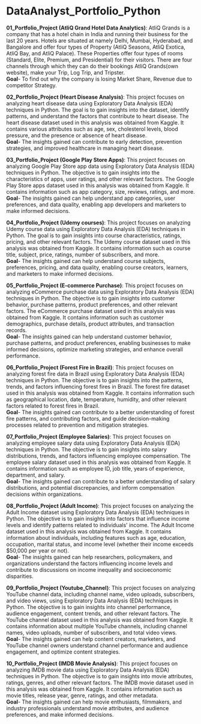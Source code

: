 # DataAnalyst_Portfolio_Python
**01_Portfolio_Project (AtliQ Grand Hotel Data Analytics)**: AtliQ Grands is a company that has a hotel chain in India and running their business for the last 20 years. Hotels are situated at namely Delhi, Mumbai, Hyderabad, and Bangalore and offer four types of Property (AtliQ Seasons, AtliQ Exotica, AtliQ Bay, and AtliQ Palace). These Properties offer four types of rooms (Standard, Elite, Premium, and Presidential) for their visitors. There are four channels through which they can do their bookings AtliQ Grands(own website), make your Trip, Log Trip, and Tripster.<br>
**Goal**- To find out why the company is losing Market Share, Revenue due to competitor Strategy.

**02_Portfolio_Project (Heart Disease Analysis)**: This project focuses on analyzing heart disease data using Exploratory Data Analysis (EDA) techniques in Python. The goal is to gain insights into the dataset, identify patterns, and understand the factors that contribute to heart disease. The heart disease dataset used in this analysis was obtained from Kaggle. It contains various attributes such as age, sex, cholesterol levels, blood pressure, and the presence or absence of heart disease.<br>
**Goal**- The insights gained can contribute to early detection, prevention strategies, and improved healthcare in managing heart disease.

**03_Portfolio_Project (Google Play Store Apps)**: This project focuses on analyzing Google Play Store app data using Exploratory Data Analysis (EDA) techniques in Python. The objective is to gain insights into the characteristics of apps, user ratings, and other relevant factors. The Google Play Store apps dataset used in this analysis was obtained from Kaggle. It contains information such as app category, size, reviews, ratings, and more.<br>
**Goal**- The insights gained can help understand app categories, user preferences, and data quality, enabling app developers and marketers to make informed decisions.

**04_Portfolio_Project (Udemy courses)**: This project focuses on analyzing Udemy course data using Exploratory Data Analysis (EDA) techniques in Python. The goal is to gain insights into course characteristics, ratings, pricing, and other relevant factors. The Udemy course dataset used in this analysis was obtained from Kaggle. It contains information such as course title, subject, price, ratings, number of subscribers, and more. <br>
**Goal**- The insights gained can help understand course subjects, preferences, pricing, and data quality, enabling course creators, learners, and marketers to make informed decisions.

**05_Portfolio_Project (E-commerce Purchase)**: This project focuses on analyzing eCommerce purchase data using Exploratory Data Analysis (EDA) techniques in Python. The objective is to gain insights into customer behavior, purchase patterns, product preferences, and other relevant factors. The eCommerce purchase dataset used in this analysis was obtained from Kaggle. It contains information such as customer demographics, purchase details, product attributes, and transaction records. <br>
**Goal**- The insights gained can help understand customer behavior, purchase patterns, and product preferences, enabling businesses to make informed decisions, optimize marketing strategies, and enhance overall performance.

**06_Portfolio_Project (Forest Fire in Brazil)**: This project focuses on analyzing forest fire data in Brazil using Exploratory Data Analysis (EDA) techniques in Python. The objective is to gain insights into the patterns, trends, and factors influencing forest fires in Brazil. The forest fire dataset used in this analysis was obtained from Kaggle. It contains information such as geographical location, date, temperature, humidity, and other relevant factors related to forest fires in Brazil.<br>
**Goal**- The insights gained can contribute to a better understanding of forest fire patterns, and contributing factors, and guide decision-making processes related to prevention and mitigation strategies.

**07_Portfolio_Project (Employee Salaries)**: This project focuses on analyzing employee salary data using Exploratory Data Analysis (EDA) techniques in Python. The objective is to gain insights into salary distributions, trends, and factors influencing employee compensation. The employee salary dataset used in this analysis was obtained from Kaggle. It contains information such as employee ID, job title, years of experience, department, and salary. <br>
**Goal**- The insights gained can contribute to a better understanding of salary distributions, and potential discrepancies, and inform compensation decisions within organizations.

**08_Portfolio_Project (Adult Income)**: This project focuses on analyzing the Adult Income dataset using Exploratory Data Analysis (EDA) techniques in Python. The objective is to gain insights into factors that influence income levels and identify patterns related to individuals' income. The Adult Income dataset used in this analysis was obtained from Kaggle. It contains information about individuals, including features such as age, education, occupation, marital status, and income level (whether their income exceeds $50,000 per year or not). <br>
**Goal**- The insights gained can help researchers, policymakers, and organizations understand the factors influencing income levels and contribute to discussions on income inequality and socioeconomic disparities.

**09_Portfolio_Project (Youtube_Channel)**: This project focuses on analyzing YouTube channel data, including channel name, video uploads, subscribers, and video views, using Exploratory Data Analysis (EDA) techniques in Python. The objective is to gain insights into channel performance, audience engagement, content trends, and other relevant factors. The YouTube channel dataset used in this analysis was obtained from Kaggle. It contains information about multiple YouTube channels, including channel names, video uploads, number of subscribers, and total video views. <br>
**Goal**- The insights gained can help content creators, marketers, and YouTube channel owners understand channel performance and audience engagement, and optimize content strategies.

**10_Portfolio_Project (IMDB Movie Analysis)**: This project focuses on analyzing IMDB movie data using Exploratory Data Analysis (EDA) techniques in Python. The objective is to gain insights into movie attributes, ratings, genres, and other relevant factors. The IMDB movie dataset used in this analysis was obtained from Kaggle. It contains information such as movie titles, release year, genre, ratings, and other metadata. <br>
**Goal**- The insights gained can help movie enthusiasts, filmmakers, and industry professionals understand movie attributes, and audience preferences, and make informed decisions.




